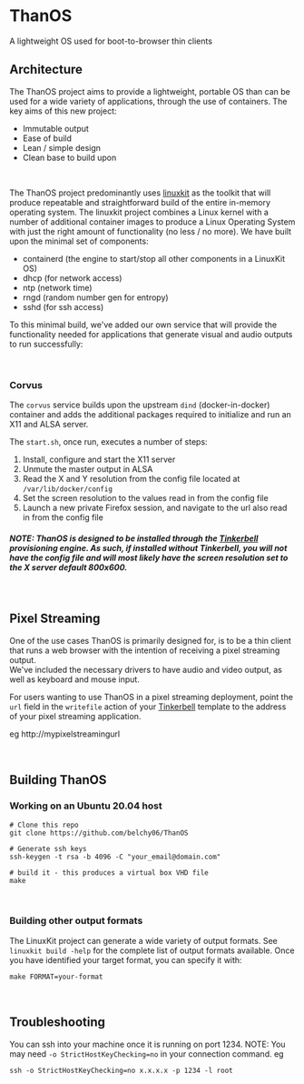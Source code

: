 # ThanOS
A lightweight OS used for boot-to-browser thin clients

## Architecture

The ThanOS project aims to provide a lightweight, portable OS than can be used for a wide variety of applications, through the use of containers. The key aims of this new project:

- Immutable output
- Ease of build 
- Lean / simple design
- Clean base to build upon  
  
<br/>
  
The ThanOS project predominantly uses [linuxkit](https://github.com/linuxkit/linuxkit) as the toolkit that will produce repeatable and straightforward build of the entire in-memory operating system. The linuxkit project combines a Linux kernel with a number of additional container images to produce a Linux Operating System with just the right amount of functionality (no less / no more). We have built upon the minimal set of components:

- containerd (the engine to start/stop all other components in a LinuxKit OS)
- dhcp (for network access)
- ntp (network time)
- rngd (random number gen for entropy)
- sshd (for ssh access)

To this minimal build, we've added our own service that will provide the functionality needed for applications that generate visual and audio outputs to run successfully:

<br/>

### Corvus
The `corvus` service builds upon the upstream `dind` (docker-in-docker) container and adds the additional packages required to initialize and run an X11 and ALSA server. 

The `start.sh`, once run, executes a number of steps:
1. Install, configure and start the X11 server
2. Unmute the master output in ALSA
3. Read the X and Y resolution from the config file located at `/var/lib/docker/config`
4. Set the screen resolution to the values read in from the config file
5. Launch a new private Firefox session, and navigate to the url also read in from the config file

##### NOTE: ThanOS is designed to be installed through the [Tinkerbell](https://github.com/belchy06/sandbox) provisioning engine. As such, if installed without Tinkerbell, you will not have the config file and will most likely have the screen resolution set to the X server default 800x600.

<br/>


## Pixel Streaming
One of the use cases ThanOS is primarily designed for, is to be a thin client that runs a web browser with the intention of receiving a pixel streaming output. <br/> We've included the necessary drivers to have audio and video output, as well as keyboard and mouse input. 

For users wanting to use ThanOS in a pixel streaming deployment, point the `url` field in the `writefile` action of your [Tinkerbell](https://github.com/belchy06/sandbox) template to the address of your pixel streaming application. 

eg http://mypixelstreamingurl

<br/>

## Building ThanOS
### Working on an Ubuntu 20.04 host
```
# Clone this repo
git clone https://github.com/belchy06/ThanOS

# Generate ssh keys
ssh-keygen -t rsa -b 4096 -C "your_email@domain.com"

# build it - this produces a virtual box VHD file
make
```

<br/>

### Building other output formats
The LinuxKit project can generate a wide variety of output formats. See `linuxkit build -help` for the complete list of output formats available. Once you have identified your target format, you can specify it with:
```
make FORMAT=your-format
```

<br/>

## Troubleshooting
You can ssh into your machine once it is running on port 1234. NOTE: You may need `-o StrictHostKeyChecking=no` in your connection command. eg
```
ssh -o StrictHostKeyChecking=no x.x.x.x -p 1234 -l root
```
